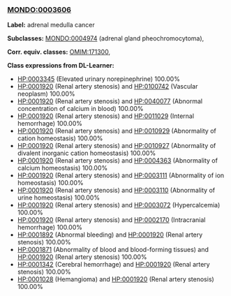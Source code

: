 
### [MONDO:0003606](http://purl.obolibrary.org/obo/MONDO_0003606)
**Label:** adrenal medulla cancer

**Subclasses:** [MONDO:0004974](http://purl.obolibrary.org/obo/MONDO_0004974) (adrenal gland pheochromocytoma), 

**Corr. equiv. classes:** [OMIM:171300](http://purl.obolibrary.org/obo/OMIM_171300), 

**Class expressions from DL-Learner:**

- [HP:0003345](http://purl.obolibrary.org/obo/HP_0003345) (Elevated urinary norepinephrine) 100.00%
- [HP:0001920](http://purl.obolibrary.org/obo/HP_0001920) (Renal artery stenosis) and [HP:0100742](http://purl.obolibrary.org/obo/HP_0100742) (Vascular neoplasm) 100.00%
- [HP:0001920](http://purl.obolibrary.org/obo/HP_0001920) (Renal artery stenosis) and [HP:0040077](http://purl.obolibrary.org/obo/HP_0040077) (Abnormal concentration of calcium in blood) 100.00%
- [HP:0001920](http://purl.obolibrary.org/obo/HP_0001920) (Renal artery stenosis) and [HP:0011029](http://purl.obolibrary.org/obo/HP_0011029) (Internal hemorrhage) 100.00%
- [HP:0001920](http://purl.obolibrary.org/obo/HP_0001920) (Renal artery stenosis) and [HP:0010929](http://purl.obolibrary.org/obo/HP_0010929) (Abnormality of cation homeostasis) 100.00%
- [HP:0001920](http://purl.obolibrary.org/obo/HP_0001920) (Renal artery stenosis) and [HP:0010927](http://purl.obolibrary.org/obo/HP_0010927) (Abnormality of divalent inorganic cation homeostasis) 100.00%
- [HP:0001920](http://purl.obolibrary.org/obo/HP_0001920) (Renal artery stenosis) and [HP:0004363](http://purl.obolibrary.org/obo/HP_0004363) (Abnormality of calcium homeostasis) 100.00%
- [HP:0001920](http://purl.obolibrary.org/obo/HP_0001920) (Renal artery stenosis) and [HP:0003111](http://purl.obolibrary.org/obo/HP_0003111) (Abnormality of ion homeostasis) 100.00%
- [HP:0001920](http://purl.obolibrary.org/obo/HP_0001920) (Renal artery stenosis) and [HP:0003110](http://purl.obolibrary.org/obo/HP_0003110) (Abnormality of urine homeostasis) 100.00%
- [HP:0001920](http://purl.obolibrary.org/obo/HP_0001920) (Renal artery stenosis) and [HP:0003072](http://purl.obolibrary.org/obo/HP_0003072) (Hypercalcemia) 100.00%
- [HP:0001920](http://purl.obolibrary.org/obo/HP_0001920) (Renal artery stenosis) and [HP:0002170](http://purl.obolibrary.org/obo/HP_0002170) (Intracranial hemorrhage) 100.00%
- [HP:0001892](http://purl.obolibrary.org/obo/HP_0001892) (Abnormal bleeding) and [HP:0001920](http://purl.obolibrary.org/obo/HP_0001920) (Renal artery stenosis) 100.00%
- [HP:0001871](http://purl.obolibrary.org/obo/HP_0001871) (Abnormality of blood and blood-forming tissues) and [HP:0001920](http://purl.obolibrary.org/obo/HP_0001920) (Renal artery stenosis) 100.00%
- [HP:0001342](http://purl.obolibrary.org/obo/HP_0001342) (Cerebral hemorrhage) and [HP:0001920](http://purl.obolibrary.org/obo/HP_0001920) (Renal artery stenosis) 100.00%
- [HP:0001028](http://purl.obolibrary.org/obo/HP_0001028) (Hemangioma) and [HP:0001920](http://purl.obolibrary.org/obo/HP_0001920) (Renal artery stenosis) 100.00%


